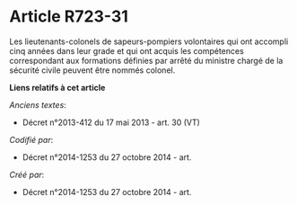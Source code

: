 # Article R723-31

Les lieutenants-colonels de sapeurs-pompiers volontaires qui ont accompli cinq années dans leur grade et qui ont acquis les
compétences correspondant aux formations définies par arrêté du ministre chargé de la sécurité civile peuvent être nommés
colonel.

**Liens relatifs à cet article**

_Anciens textes_:

  - Décret n°2013-412 du 17 mai 2013 - art. 30 (VT)

_Codifié par_:

  - Décret n°2014-1253 du 27 octobre 2014 - art.

_Créé par_:

  - Décret n°2014-1253 du 27 octobre 2014 - art.
